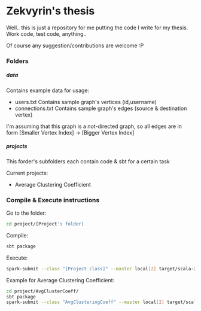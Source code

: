 # Zekvyrin's thesis

Well.. this is just a repository for me putting the code I write for my thesis.
Work code, test code, anything.. 

Of course any suggestion/contributions are welcome :P

### Folders

##### data
Contains example data for usage:

- users.txt		Contains sample graph's vertices (id,username)
- connections.txt	Contains sample graph's edges (source & destination vertex)

I'm assuming that this graph is a not-directed graph, so all edges are in form [Smaller Vertex Index] -> [Bigger Vertex Index]

##### projects

This forder's subfolders each contain code & sbt for a certain task

Current projects: 
- Average Clustering Coefficient


### Compile & Execute instructions

Go to the folder:
```sh
cd project/[Project's folder]
```

Compile:
```sh
sbt package
```

Execute:
```sh
spark-submit --class "[Project class]" --master local[2] target/scala-2.10/[project name]_2.10-1.0.jar
```

Example for Average Clustering Coefficient:
```sh
cd project/AvgClusterCoeff/
sbt package
spark-submit --class "AvgClusteringCoeff" --master local[2] target/scala-2.10/average-clustering-coefficient_2.10-1.0.jar
```
